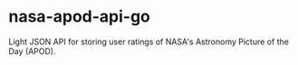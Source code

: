 # nasa-apod-api-go
Light JSON API for storing user ratings of NASA's Astronomy Picture of the Day (APOD).

